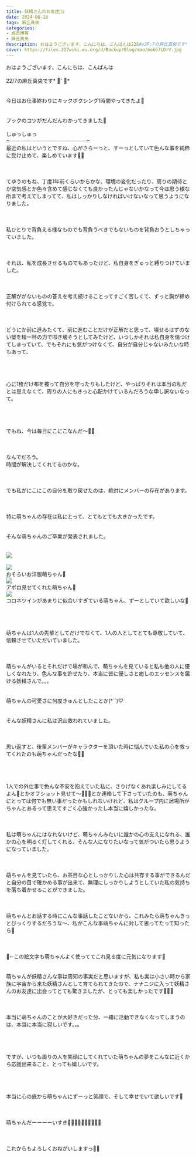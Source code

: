 ```yaml
---
title: 妖精さんのお友達🧚‍♀️
date: 2024-06-18
tags: 麻丘真央
categories: 
- 成员博客
- 麻丘真央
description: おはようございます、こんにちは、こんばんは22&#x2F;7の麻丘真央です* ॑˘ ॑*今日はお仕事終わりにキックボクシング1時間やってきたよ🥊フックのコツがだんだんわかってきました🥊しゅっしゅっෆ‪┈┈┈┈┈┈┈┈┈┈┈┈┈┈┈ෆ...
cover: https://files.227wiki.eu.org/d/Backup/Blog/mao/mob67LDrV.jpg 
---
```

<div class="blog_detail__main">
<p>おはようございます、こんにちは、こんばんは<br/><br/>22/7の麻丘真央です* ॑˘ ॑*<br/><br/><br/>今日はお仕事終わりにキックボクシング1時間やってきたよ🥊<br/><br/><br/>フックのコツがだんだんわかってきました🥊<br/><br/>しゅっしゅっ<br/>ෆ‪┈┈┈┈┈┈┈┈┈┈┈┈┈┈┈ෆ‪<br/>最近の私はというとですね、心がさらーっと、すーっとしていて色んな事を純粋に受け止めて、楽しめています🧚‍♀️<br/><br/><br/><br/>てゆうのもね、丁度1年前くらいからかな、環境の変化だったり、周りの期待とか空気感とか色々含めて感じなくても良かったんじゃないかなって今は思う様な所まで考えてしまってて、私はしっかりしなければいけないなって思うようになりました。<br/><br/><br/><br/>私ひとりで背負える様なものでも背負うべきでもないものを背負おうとしちゃっていました。<br/><br/><br/><br/>それは、私を成長させるものでもあったけど、私自身をぎゅっと縛りつけていました。<br/><br/><br/><br/>正解ががないものの答えを考え続けることってすごく苦しくて、ずっと胸が締め付けられてる感覚で。<br/><br/><br/><br/>どうにか前に進みたくて、前に進むことだけが正解だと思って、壊せるはずのない壁を精一杯の力で叩き壊そうとしてみたけど、いつしかそれは私自身を傷つけてしまっていて、でもそれにも気がつけなくて、自分が自分じゃないみたいな時もあって、<br/><br/><br/><br/><br/>心に1枚だけ布を被って自分を守ったりもしたけど、やっぱりそれは本当の私だとは思えなくて、周りの人にもきっと心配かけているんだろうな申し訳ないなって。<br/><br/><br/><br/><br/>でもね、今は毎日にこにこなんだ〜🧚‍♀️<br/><br/><br/><br/>なんでだろう。<br/>時間が解決してくれてるのかな。<br/><br/><br/><br/>でも私がにこにこの自分を取り戻せたのは、絶対にメンバーの存在があります。<br/><br/><br/><br/>特に萌ちゃんの存在は私にとって、とてもとても大きかったです。<br/><br/><br/>そんな萌ちゃんのご卒業が発表されました。<br/><br/><br/><img src="https://files.227wiki.eu.org/d/Backup/Blog/mao/mob67LDrV.jpg"><br/><br/><img src="https://files.227wiki.eu.org/d/Backup/Blog/mao/moboBQoq5.jpg"><br/>おそろいお洋服萌ちゃん🫶<br/><img src="https://files.227wiki.eu.org/d/Backup/Blog/mao/mobotCnXi.jpg"><br/>アポロ見せてくれた萌ちゃん🍓<br/><img src="https://files.227wiki.eu.org/d/Backup/Blog/mao/mob2XT7Yy.jpg"><br/>コロネツインがあまりに似合いすぎている萌ちゃん、ずーとしていて欲しいな🍬<br/><br/><br/><br/><br/>萌ちゃんは1人の先輩としてだけでなくて、1人の人としてとても尊敬していて、信頼させていただいていました。<br/><br/><br/><br/>萌ちゃんがいるとそれだけで場が和んで、萌ちゃんを見ていると私も他の人に優しくなれたり、色んな事を許せたり、本当に皆に優しさと癒しのエッセンスを届ける妖精さんで。。。<br/><br/><br/>萌ちゃんの可愛さに何度きゅんとしたことか(*´`)♡<br/><br/><br/>そんな妖精さんに私は沢山救われていました。<br/><br/><br/><br/>思い返すと、後輩メンバーがキャラクターを頂いた時に悩んでいた私の心を救ってくれたのも萌ちゃんだったな🧚‍♀️<br/><br/><br/><br/><br/>1人での外仕事で色んな不安を抱えていた私に、さりげなくあれ楽しみにしてるよん💓とかオフショット見せて〜🥰🧚‍♀️とか連絡して下さっていたのも、萌ちゃんにとっては何でも無い事だったかもしれないけれど、私はグループ内に居場所がちゃんとあるって思えてすごく心強かったし本当に嬉しかったな。<br/><br/><br/><br/>私は萌ちゃんにはなれないけど、萌ちゃんみたいに誰かの心の支えになれる、誰かの心を明るく灯してくれる、そんな人になりたいなって気がついたら思うようになっていました。<br/><br/><br/><br/>萌ちゃんを見ていたら、お茶目な心としっかりした心は共存する事ができるんだと自分の目で確かめる事が出来て、無理にしっかりしようとしていた私の気持ちを落ち着かせることができました。<br/><br/><br/><br/>萌ちゃんとお話する時にこんな事話したことないから、これみたら萌ちゃんきっとびっくりするだろうな〜、私がこんな事萌ちゃんに対して思ってたって知ったら🤣<br/><br/><br/><br/>🤣⇽この絵文字も萌ちゃんよく使っててこれ見る度に元気になります🤣<br/><br/><br/>萌ちゃんが妖精さんな事は周知の事実だと思いますが、私も実は小さい時から家族に宇宙から来た妖精さんとして育てられてきたので、ナナニジに入って妖精さんのお友達に出会ってとても驚きましたが、とっても楽しかったです🧚‍♀️💫<br/><br/><br/><br/>本当に萌ちゃんのことが大好きだった分、一緒に活動できなくなってしまうのは、本当に本当に寂しいです。。。<br/><br/><br/><br/><br/>ですが、いつも周りの人を笑顔にしてくれていた萌ちゃんの夢をこんなに近くから応援出来ること、とっても嬉しいです。<br/><br/><br/><br/><br/>本当に心の底から萌ちゃんにずーっと笑顔で、そして幸せでいて欲しいです💓<br/><br/><br/><br/>萌ちゃんだーーーーいすき🧚‍♀️🧚‍♀️🧚‍♀️🧚‍♀️🧚‍♀️<br/><br/><br/><br/>これからもよろしくおねがいしますっ🧚‍♀️</img></img></img></img></p>
<!--twitter-->

<!--//twitter-->
</div>